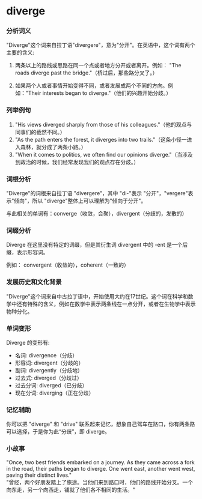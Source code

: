 # diverge

### 分析词义

  

"Diverge"这个词来自拉丁语"divergere"，意为"分开"。在英语中，这个词有两个主要的含义:

  

1.  两条以上的路线或思路在同一个点或者地方分开或者离开。例如： "The roads diverge past the bridge."（桥过后，那些路分叉了。）
    
      
    
2.  如果两个人或者事情开始变得不同，或者发展成两个不同的方向。例如："Their interests began to diverge."（他们的兴趣开始分歧。）
    
      
    

  

### 列举例句

  

1.  "His views diverged sharply from those of his colleagues."（他的观点与同事们的截然不同。）
2.  "As the path enters the forest, it diverges into two trails."（这条小径一进入森林，就分成了两条小路。）
3.  "When it comes to politics, we often find our opinions diverge."（当涉及到政治的时候，我们经常发现我们的观点存在分歧。）

  

### 词根分析

  

"Diverge"的词根来自拉丁语 "divergere"，其中 "di-"表示 "分开"，"vergere"表示"倾向"，所以 "diverge"整体上可以理解为"倾向于分开"。

  

与此相关的单词有：converge（收敛，会聚），divergent（分歧的，发散的）

  

### 词缀分析

  

Diverge 在这里没有特定的词缀，但是其衍生词 divergent 中的 -ent 是一个后缀，表示形容词。

  

例如： convergent（收敛的），coherent（一致的）

  

### 发展历史和文化背景

  

"Diverge"这个词来自中古拉丁语中，开始使用大约在17世纪。这个词在科学和数学中还有特殊的含义，例如在数学中表示两条线在一点分开，或者在生物学中表示物种分化。

  

### 单词变形

  

Diverge 的变形有:

  

*   名词: divergence（分歧）
*   形容词: divergent（分歧的）
*   副词: divergently（分歧地）
*   过去式: diverged（分歧过）
*   过去分词: diverged（已分歧）
*   现在分词: diverging（正在分歧）

  

### 记忆辅助

  

你可以把 "diverge" 和 "drive" 联系起来记忆，想象自己驾车在路口，你有两条路可以选择，于是你为此“分歧”，即 diverge。

  

### 小故事

  

"Once, two best friends embarked on a journey. As they came across a fork in the road, their paths began to diverge. One went east, another went west, paving their distinct lives."  
"曾经，两个好朋友踏上了旅途。当他们来到路口时，他们的路线开始分叉。一个向东走，另一个向西走，铺就了他们各不相同的生活。"
